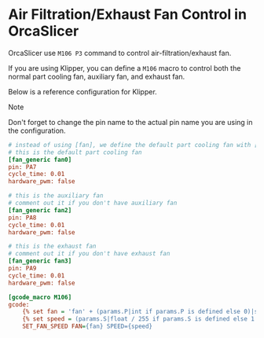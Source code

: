 # Air Filtration/Exhaust Fan Control in OrcaSlicer

OrcaSlicer use `M106 P3` command to control air-filtration/exhaust fan.

If you are using Klipper, you can define a `M106` macro to control both the normal part cooling fan, auxiliary fan, and exhaust fan.

Below is a reference configuration for Klipper.

> [!NOTE]
> Don't forget to change the pin name to the actual pin name you are using in the configuration.

```ini
# instead of using [fan], we define the default part cooling fan with [fan_generic] here
# this is the default part cooling fan
[fan_generic fan0]
pin: PA7
cycle_time: 0.01
hardware_pwm: false

# this is the auxiliary fan
# comment out it if you don't have auxiliary fan
[fan_generic fan2]
pin: PA8
cycle_time: 0.01
hardware_pwm: false

# this is the exhaust fan
# comment out it if you don't have exhaust fan
[fan_generic fan3]
pin: PA9
cycle_time: 0.01
hardware_pwm: false

[gcode_macro M106]
gcode:
    {% set fan = 'fan' + (params.P|int if params.P is defined else 0)|string %}
    {% set speed = (params.S|float / 255 if params.S is defined else 1.0) %}
    SET_FAN_SPEED FAN={fan} SPEED={speed}
```
